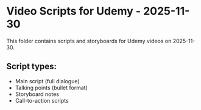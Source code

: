 # Video Scripts for Udemy - 2025-11-30

This folder contains scripts and storyboards for Udemy videos on 2025-11-30.

## Script types:
- Main script (full dialogue)
- Talking points (bullet format)
- Storyboard notes
- Call-to-action scripts
